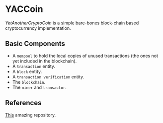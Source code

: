 # YACCoin

_YetAnotherCryptoCoin_ is a simple bare-bones block-chain based cryptocurrency implementation.

## Basic Components
* A `mempool` to hold the local copies of unused transactions (the ones not yet included in the blockchain).
* A `transaction` entity.
* A `block` entity.
* A `transaction verification` entity.
* The `blockchain`.
* The `miner` and `transactor`.

## References
[This](https://github.com/ScorexFoundation/Scorex) amazing repository.
